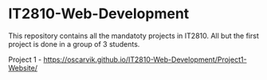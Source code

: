# IT2810-Web-Development
This repository contains all the mandatoty projects in IT2810. 
All but the first project is done in a group of 3 students.

Project 1 - https://oscarvik.github.io/IT2810-Web-Development/Project1-Website/

